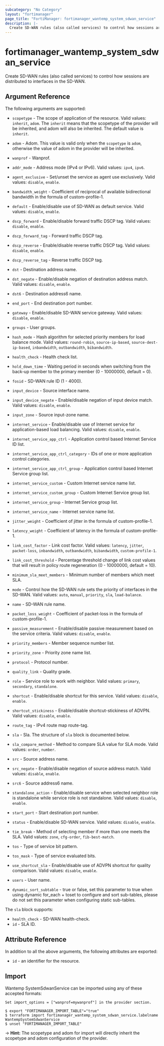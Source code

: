 ```yaml
---
subcategory: "No Category"
layout: "fortimanager"
page_title: "FortiManager: fortimanager_wantemp_system_sdwan_service"
description: |-
  Create SD-WAN rules (also called services) to control how sessions are distributed to interfaces in the SD-WAN.
---
```


# fortimanager_wantemp_system_sdwan_service
Create SD-WAN rules (also called services) to control how sessions are distributed to interfaces in the SD-WAN.

## Argument Reference


The following arguments are supported:

* `scopetype` - The scope of application of the resource. Valid values: `inherit`, `adom`. The `inherit` means that the scopetype of the provider will be inherited, and adom will also be inherited. The default value is `inherit`.
* `adom` - Adom. This value is valid only when the `scopetype` is `adom`, otherwise the value of adom in the provider will be inherited.
* `wanprof` - Wanprof.

* `addr_mode` - Address mode (IPv4 or IPv6). Valid values: `ipv4`, `ipv6`.

* `agent_exclusive` - Set/unset the service as agent use exclusively. Valid values: `disable`, `enable`.

* `bandwidth_weight` - Coefficient of reciprocal of available bidirectional bandwidth in the formula of custom-profile-1.
* `default` - Enable/disable use of SD-WAN as default service. Valid values: `disable`, `enable`.

* `dscp_forward` - Enable/disable forward traffic DSCP tag. Valid values: `disable`, `enable`.

* `dscp_forward_tag` - Forward traffic DSCP tag.
* `dscp_reverse` - Enable/disable reverse traffic DSCP tag. Valid values: `disable`, `enable`.

* `dscp_reverse_tag` - Reverse traffic DSCP tag.
* `dst` - Destination address name.
* `dst_negate` - Enable/disable negation of destination address match. Valid values: `disable`, `enable`.

* `dst6` - Destination address6 name.
* `end_port` - End destination port number.
* `gateway` - Enable/disable SD-WAN service gateway. Valid values: `disable`, `enable`.

* `groups` - User groups.
* `hash_mode` - Hash algorithm for selected priority members for load balance mode. Valid values: `round-robin`, `source-ip-based`, `source-dest-ip-based`, `inbandwidth`, `outbandwidth`, `bibandwidth`.

* `health_check` - Health check list.
* `hold_down_time` - Waiting period in seconds when switching from the back-up member to the primary member (0 - 10000000, default = 0).
* `fosid` - SD-WAN rule ID (1 - 4000).
* `input_device` - Source interface name.
* `input_device_negate` - Enable/disable negation of input device match. Valid values: `disable`, `enable`.

* `input_zone` - Source input-zone name.
* `internet_service` - Enable/disable use of Internet service for application-based load balancing. Valid values: `disable`, `enable`.

* `internet_service_app_ctrl` - Application control based Internet Service ID list.
* `internet_service_app_ctrl_category` - IDs of one or more application control categories.
* `internet_service_app_ctrl_group` - Application control based Internet Service group list.
* `internet_service_custom` - Custom Internet service name list.
* `internet_service_custom_group` - Custom Internet Service group list.
* `internet_service_group` - Internet Service group list.
* `internet_service_name` - Internet service name list.
* `jitter_weight` - Coefficient of jitter in the formula of custom-profile-1.
* `latency_weight` - Coefficient of latency in the formula of custom-profile-1.
* `link_cost_factor` - Link cost factor. Valid values: `latency`, `jitter`, `packet-loss`, `inbandwidth`, `outbandwidth`, `bibandwidth`, `custom-profile-1`.

* `link_cost_threshold` - Percentage threshold change of link cost values that will result in policy route regeneration (0 - 10000000, default = 10).
* `minimum_sla_meet_members` - Minimum number of members which meet SLA.
* `mode` - Control how the SD-WAN rule sets the priority of interfaces in the SD-WAN. Valid values: `auto`, `manual`, `priority`, `sla`, `load-balance`.

* `name` - SD-WAN rule name.
* `packet_loss_weight` - Coefficient of packet-loss in the formula of custom-profile-1.
* `passive_measurement` - Enable/disable passive measurement based on the service criteria. Valid values: `disable`, `enable`.

* `priority_members` - Member sequence number list.
* `priority_zone` - Priority zone name list.
* `protocol` - Protocol number.
* `quality_link` - Quality grade.
* `role` - Service role to work with neighbor. Valid values: `primary`, `secondary`, `standalone`.

* `shortcut` - Enable/disable shortcut for this service. Valid values: `disable`, `enable`.

* `shortcut_stickiness` - Enable/disable shortcut-stickiness of ADVPN. Valid values: `disable`, `enable`.

* `route_tag` - IPv4 route map route-tag.
* `sla` - Sla. The structure of `sla` block is documented below.
* `sla_compare_method` - Method to compare SLA value for SLA mode. Valid values: `order`, `number`.

* `src` - Source address name.
* `src_negate` - Enable/disable negation of source address match. Valid values: `disable`, `enable`.

* `src6` - Source address6 name.
* `standalone_action` - Enable/disable service when selected neighbor role is standalone while service role is not standalone. Valid values: `disable`, `enable`.

* `start_port` - Start destination port number.
* `status` - Enable/disable SD-WAN service. Valid values: `disable`, `enable`.

* `tie_break` - Method of selecting member if more than one meets the SLA. Valid values: `zone`, `cfg-order`, `fib-best-match`.

* `tos` - Type of service bit pattern.
* `tos_mask` - Type of service evaluated bits.
* `use_shortcut_sla` - Enable/disable use of ADVPN shortcut for quality comparison. Valid values: `disable`, `enable`.

* `users` - User name.
* `dynamic_sort_subtable` - true or false, set this parameter to true when using dynamic for_each + toset to configure and sort sub-tables, please do not set this parameter when configuring static sub-tables.

The `sla` block supports:

* `health_check` - SD-WAN health-check.
* `id` - SLA ID.


## Attribute Reference

In addition to all the above arguments, the following attributes are exported:
* `id` - an identifier for the resource.

## Import

Wantemp SystemSdwanService can be imported using any of these accepted formats:
```
Set import_options = ["wanprof=mywanprof"] in the provider section.

$ export "FORTIMANAGER_IMPORT_TABLE"="true"
$ terraform import fortimanager_wantemp_system_sdwan_service.labelname WantempSystemSdwanService
$ unset "FORTIMANAGER_IMPORT_TABLE"
```
-> **Hint:** The scopetype and adom for import will directly inherit the scopetype and adom configuration of the provider.
